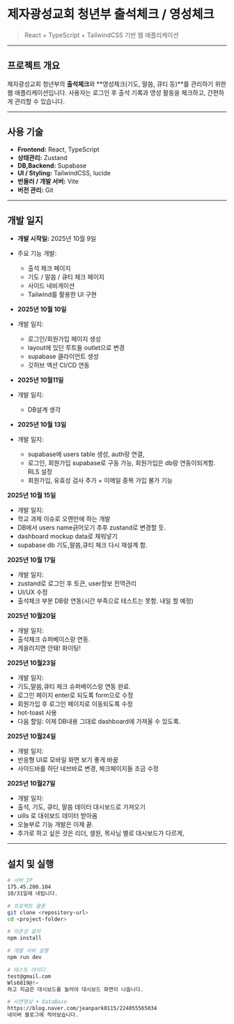 # 제자광성교회 청년부 출석체크 / 영성체크

> React + TypeScript + TailwindCSS 기반 웹 애플리케이션

---

## 프로젝트 개요

제자광성교회 청년부의 **출석체크**와 **영성체크(기도, 말씀, 큐티 등)**를 관리하기 위한 웹 애플리케이션입니다.
사용자는 로그인 후 출석 기록과 영성 활동을 체크하고, 간편하게 관리할 수 있습니다.

---

## 사용 기술

- **Frontend:** React, TypeScript
- **상태관리:** Zustand
- **DB,Backend:** Supabase
- **UI / Styling:** TailwindCSS, lucide
- **번들러 / 개발 서버:** Vite
- **버전 관리:** Git

---

## 개발 일지

- **개발 시작일:** 2025년 10월 9일
- 주요 기능 개발:

  - 출석 체크 페이지
  - 기도 / 말씀 / 큐티 체크 페이지
  - 사이드 네비게이션
  - Tailwind를 활용한 UI 구현

- **2025년 10월 10일**
- 개발 일지:

  - 로그인/회원가입 페이지 생성
  - layout에 있던 루트들 outlet으로 변경
  - supabase 클라이언트 생성
  - 깃허브 액션 CI/CD 연동

- **2025년 10월11일**
- 개발 일지:

  - DB설계 생각

- **2025년 10월 13일**
- 개발 일지:
  - supabase에 users table 생성, auth랑 연결,
  - 로그인, 회원가입 supabase로 구동 가능, 회원가입은 db랑 연동이되게함. RLS 설정
  - 회원가입, 유효성 검사 추가 + 이메일 중복 가입 불가 기능

**2025년 10월 15일**

- 개발 일지:
- 학교 과제 이슈로 오랜만에 하는 개발
- DB에서 users name긁어오기 추후 zustand로 변경할 듯.
- dashboard mockup data로 채워넣기
- supabase db 기도,말씀,큐티 체크 다시 재설계 함.

**2025년 10월 17일**

- 개발 일지:
- zustand로 로그인 후 토큰, user정보 전역관리
- UI/UX 수정
- 출석체크 부분 DB랑 연동(시간 부족으로 테스트는 못함. 내일 할 예정)

**2025년 10월20일**

- 개발 일지:
- 출석체크 슈퍼베이스랑 연동.
- 게을러지면 안돼! 화이팅!

**2025년 10월23일**

- 개발 일지:
- 기도,말씀,큐티 체크 슈퍼베이스랑 연동 완료.
- 로그인 페이지 enter로 되도록 form으로 수정
- 회원가입 후 로그인 페이지로 이동되도록 수정
- hot-toast 사용
- 다음 할일: 이제 DB내용 그대로 dashboard에 가져올 수 있도록.

**2025년 10월24일**

- 개발 일지:
- 반응형 UI로 모바일 화면 보기 좋게 바꿈
- 사이드바를 하단 네브바로 변경, 체크페이지들 조금 수정

**2025년 10월27일**

- 개발 일지:
- 출석, 기도, 큐티, 말씀 데이터 대시보드로 가져오기
- uills 로 대쉬보드 데이터 받아옴
- 오늘부로 기능 개발은 이제 끝.
- 추가로 하고 싶은 것은 리더, 셀원, 목사님 별로 대시보드가 다르게,

---

## 설치 및 실행

```bash
# 서버 IP
175.45.200.104
10/31일에 내립니다.

# 프로젝트 클론
git clone <repository-url>
cd <project-folder>

# 의존성 설치
npm install

# 개발 서버 실행
npm run dev

# 테스트 아이디
test@gmail.com
Wls6819@!~
하고 지금은 대시보드를 눌러야 대시보드 화면이 나옵니다.

# 시연영상 + DataBase
https://blog.naver.com/jeanpark0115/224055565034
네이버 블로그에 적어놨습니다.
```
